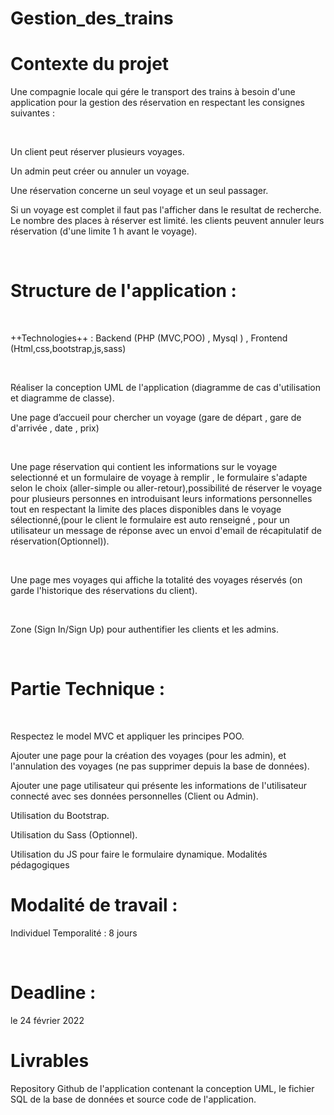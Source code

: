 #                                                                       Gestion_des_trains


# Contexte du projet


Une compagnie locale qui gére le transport des trains à besoin d'une application pour la gestion des réservation en respectant les consignes suivantes :

​

Un client peut réserver plusieurs voyages.

Un admin peut créer ou annuler un voyage.

Une réservation concerne un seul voyage et un seul passager.

Si un voyage est complet il faut pas l'afficher dans le resultat de recherche. Le nombre des places à réserver est limité. les clients peuvent annuler leurs réservation (d'une limite 1 h avant le voyage).

​

# Structure de l'application :
​

++Technologies++ :
Backend (PHP (MVC,POO) , Mysql ) , Frontend (Html,css,bootstrap,js,sass)

​

Réaliser la conception UML de l'application (diagramme de cas d'utilisation et diagramme de classe).

Une page d’accueil pour chercher un voyage (gare de départ , gare de d'arrivée , date , prix)

​

Une page réservation qui contient les informations sur le voyage selectionné et un formulaire de voyage à remplir , le formulaire s'adapte selon le choix (aller-simple ou aller-retour),possibilité de réserver le voyage pour plusieurs personnes en introduisant leurs informations personnelles tout en respectant la limite des places disponibles dans le voyage sélectionné,(pour le client le formulaire est auto renseigné , pour un utilisateur un message de réponse avec un envoi d'email de récapitulatif de réservation(Optionnel)).

​

Une page mes voyages qui affiche la totalité des voyages réservés (on garde l'historique des réservations du client).

​

Zone (Sign In/Sign Up) pour authentifier les clients et les admins.

​

# Partie Technique :
​

Respectez le model MVC et appliquer les principes POO.

Ajouter une page pour la création des voyages (pour les admin), et l'annulation des voyages (ne pas supprimer depuis la base de données).

Ajouter une page utilisateur qui présente les informations de l'utilisateur connecté avec ses données personnelles (Client ou Admin).

Utilisation du Bootstrap.

Utilisation du Sass (Optionnel).

Utilisation du JS pour faire le formulaire dynamique. Modalités pédagogiques

# Modalité de travail :


Individuel Temporalité : 8 jours

​

# Deadline :


le 24 février 2022

# Livrables


Repository Github de l'application contenant la conception UML, le fichier SQL de la base de données et source code de l'application.

